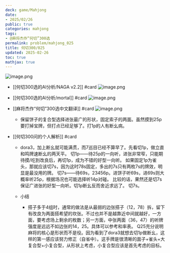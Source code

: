 ```yaml
---
deck: game/Mahjong
date:
- 2025/02/26
public: true
categories: mahjong
tags:
- @麻将杰作“何切”300选
permalink: problem/mahjong_025
title: 何切300/025
updated: 2025-02-26
toc: true
mathjax: true
---
```


![image.png](/assets/image_1740577508496_0.png)

  + [[何切300选的AI分析/NAGA v2.2]] #card
![image.png](/assets/image_1740577514076_0.png)

  + [[何切300选的AI分析/mortal]] #card
![image.png](/assets/image_1740577520076_0.png)

  + [[麻将杰作“何切”300选中文翻译]] #card
![image.png](/assets/image_1740577487267_0.png)

    + 保留饼子的复合型选择进张最广的形状，固定索子的两面。虽然摸到25p要打掉宝牌，但打点已经足够了。打1p的人有断幺病。

  + [[何切300问的个人解析]] #card
    + dora3，加上断幺就可能满贯，而7巡目已经不算早了。先看切1p，做立直和鸣牌速断幺的两天平。
切1p——待25p的一向听，进张非常窄，只能期待摸/吃到改良后，再切1p，成为不错的好型一向听。
如果固定1p为雀头，那就应该切7s，因为这时78s固定，多出的7s只有两枚7s的牌效，明显是最没用的牌。
切7s——待69s，23456p。进饼子听69s，进69s则大概率听25p，根据场况也可能选择听14p对碰。
比较的话，果然还是切7s保证广进张的好型一向听。切1p断幺反而舍近求远了。
切7s。

    + 小结

      + 搭子多于4组时，通常的做法是从最弱的边张搭子（12，78）拆，留下有改良为两面搭希望的坎张。不过也并不是越靠近中间就越好，一方面，要考虑场上剩余的枚数；另一方面，中张两面（36，47）的听牌强度是远远不如边张的14，25。具体可以参考和率表。
Q25充分说明麻将的核心是形状而不是役。因为看到了dora3就想去切1p做断幺，这样的第一感应该努力修正（自省中）。这手牌是很清晰的面子+雀头+大复合型+小复合型，从形状上考虑，小复合型应该是首先考虑的目标。
